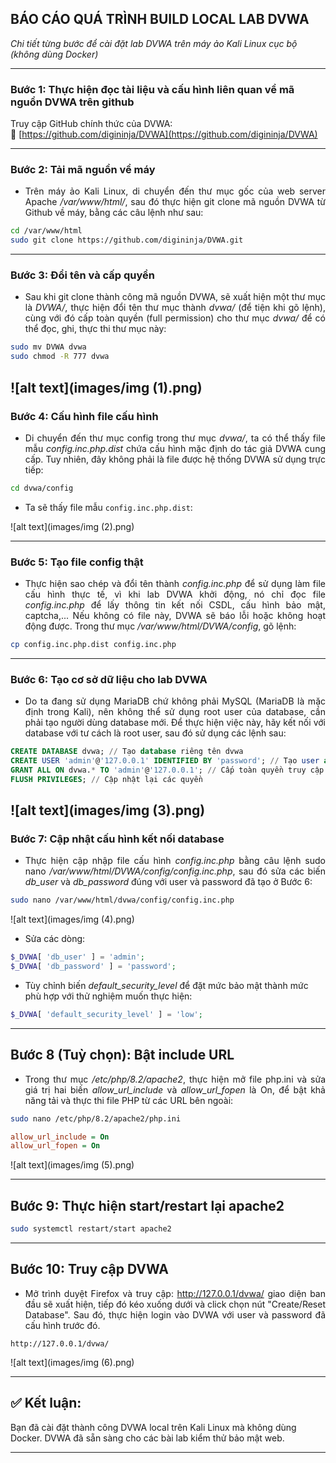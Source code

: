 ## BÁO CÁO QUÁ TRÌNH BUILD LOCAL LAB DVWA

*Chi tiết từng bước để cài đặt lab DVWA trên máy ảo Kali Linux cục bộ (không dùng Docker)*

---

### Bước 1: Thực hiện đọc tài liệu và cấu hình liên quan về mã nguồn DVWA trên github

Truy cập GitHub chính thức của DVWA:  
🔗 [https://github.com/digininja/DVWA](https://github.com/digininja/DVWA)

---

### Bước 2: Tải mã nguồn về máy

<div style="text-align: justify;">

- Trên máy ảo Kali Linux, di chuyển đến thư mục gốc của web server Apache */var/www/html/*, sau đó thực hiện git clone mã nguồn DVWA từ Github về máy, bằng các câu lệnh như sau:
</div>

```bash
cd /var/www/html
sudo git clone https://github.com/digininja/DVWA.git
```

---

### Bước 3: Đổi tên và cấp quyền

<div style="text-align: justify;">

- Sau khi git clone thành công mã nguồn DVWA, sẽ xuất hiện một thư mục là *DVWA/*, thực hiện đổi tên thư mục thành *dvwa/* (để tiện khi gõ lệnh), cùng với đó cấp toàn quyền (full permission) cho thư mục *dvwa/* để có thể đọc, ghi, thực thi thư mục này:
</div>

```bash
sudo mv DVWA dvwa
sudo chmod -R 777 dvwa
```
![alt text](images/img (1).png)
---

### Bước 4: Cấu hình file cấu hình

<div style="text-align: justify;">

- Di chuyển đến thư mục config trong thư mục *dvwa/*, ta có thể thấy file mẫu *config.inc.php.dist* chứa cấu hình mặc định do tác giả DVWA cung cấp. Tuy nhiên, đây không phải là file được hệ thống DVWA sử dụng trực tiếp:
</div>

```bash
cd dvwa/config
```

- Ta sẽ thấy file mẫu `config.inc.php.dist`:

![alt text](images/img (2).png)

---

### Bước 5: Tạo file config thật

<div style="text-align: justify;">

- Thực hiện sao chép và đổi tên thành *config.inc.php* để sử dụng làm file cấu hình thực tế, vì khi lab DVWA khởi động, nó chỉ đọc file *config.inc.php* để lấy thông tin kết nối CSDL, cấu hình bảo mật, captcha,... Nếu không có file này, DVWA sẽ báo lỗi hoặc không hoạt động được. Trong thư mục */var/www/html/DVWA/config*, gõ lệnh:
</div>

```bash
cp config.inc.php.dist config.inc.php
```

---

### Bước 6: Tạo cơ sở dữ liệu cho lab DVWA

<div style="text-align: justify;">

- Do ta đang sử dụng MariaDB chứ không phải MySQL (MariaDB là mặc định trong Kali), nên không thể sử dụng root user của database, cần phải tạo người dùng database mới. Để thực hiện việc này, hãy kết nối với database với tư cách là root user, sau đó sử dụng các lệnh sau:
</div>

```sql
CREATE DATABASE dvwa; // Tạo database riêng tên dvwa 
CREATE USER 'admin'@'127.0.0.1' IDENTIFIED BY 'password'; // Tạo user admin với password là password
GRANT ALL ON dvwa.* TO 'admin'@'127.0.0.1'; // Cấp toàn quyền truy cập DB cho user này
FLUSH PRIVILEGES; // Cập nhật lại các quyền
```

![alt text](images/img (3).png)
---

### Bước 7: Cập nhật cấu hình kết nối database

<div style="text-align: justify;">

- Thực hiện cập nhập file cấu hình *config.inc.php* bằng câu lệnh sudo nano */var/www/html/DVWA/config/config.inc.php*, sau đó sửa các biến *db_user* và *db_password*  đúng với user và password đã tạo ở Bước 6:
</div>

```bash
sudo nano /var/www/html/dvwa/config/config.inc.php
```

![alt text](images/img (4).png)

- Sửa các dòng:

```php
$_DVWA[ 'db_user' ] = 'admin';
$_DVWA[ 'db_password' ] = 'password';
```

- Tùy chỉnh biến *default_security_level* để đặt mức bảo mật thành mức phù hợp với thử nghiệm muốn thực hiện:
```php
$_DVWA[ 'default_security_level' ] = 'low';
```

---

## Bước 8 (Tuỳ chọn): Bật include URL

<div style="text-align: justify;">

- Trong thư mục */etc/php/8.2/apache2*, thực hiện mở file php.ini và sửa giá trị hai biến *allow_url_include* và *allow_url_fopen* là On, để bật khả năng tải và thực thi file PHP từ các URL bên ngoài:
</div>

```bash
sudo nano /etc/php/8.2/apache2/php.ini
```

```ini
allow_url_include = On
allow_url_fopen = On
```

![alt text](images/img (5).png)

---

## Bước 9: Thực hiện start/restart lại apache2 

```bash
sudo systemctl restart/start apache2
```

---

## Bước 10: Truy cập DVWA

<div style="text-align: justify;">

- Mở trình duyệt Firefox và truy cập: http://127.0.0.1/dvwa/ giao diện ban đầu sẽ xuất hiện, tiếp đó kéo xuống dưới và click chọn nút "Create/Reset Database". Sau đó, thực hiện login vào DVWA với user và password đã cấu hình trước đó.
</div>

```
http://127.0.0.1/dvwa/
```

![alt text](images/img (6).png)

---

## ✅ Kết luận:

Bạn đã cài đặt thành công DVWA local trên Kali Linux mà không dùng Docker. DVWA đã sẵn sàng cho các bài lab kiểm thử bảo mật web.

---

